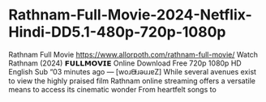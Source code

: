 # Rathnam-Full-Movie-2024-Netflix-Hindi-DD5.1-480p-720p-1080p

Rathnam Full Movie
https://www.allorpoth.com/rathnam-full-movie/
Watch Rathnam (2024) 𝗙𝗨𝗟𝗟𝗠𝗢𝗩𝗜𝗘 Online Download Free 720p 1080p HD English Sub
“03 minutes ago — [woɹᙠɹǝuɹɐZ] While several avenues exist to view the highly praised film Rathnam online streaming offers a versatile means to access its cinematic wonder From heartfelt songs to
